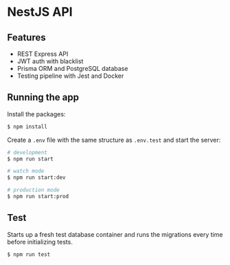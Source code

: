 # NestJS API

## Features
- REST Express API
- JWT auth with blacklist
- Prisma ORM and PostgreSQL database
- Testing pipeline with Jest and Docker


## Running the app


Install the packages:

```bash
$ npm install
```
Create a `.env` file with the same structure as `.env.test` and start the server:

```bash
# development
$ npm run start

# watch mode
$ npm run start:dev

# production mode
$ npm run start:prod
```

## Test

Starts up a fresh test database container and runs the migrations every time before initializing tests.

```bash
$ npm run test
```
